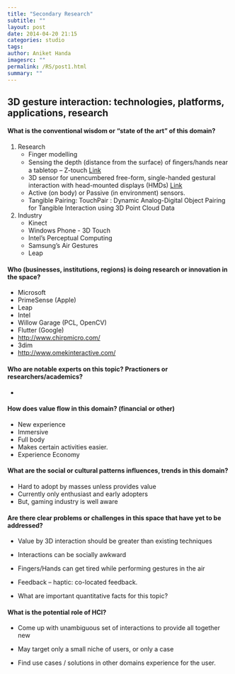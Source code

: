 ```yaml
---
title: "Secondary Research"
subtitle: ""
layout: post
date: 2014-04-20 21:15
categories: studio
tags: 
author: Aniket Handa
imagesrc: ""
permalink: /RS/post1.html
summary: "" 
---
```

## 3D gesture interaction: technologies, platforms, applications, research


#### What is the conventional wisdom or “state of the art” of this domain?

1. Research
	* Finger modelling
	* Sensing the depth (distance from the surface) of ﬁngers/hands near a tabletop – Z-touch [Link](http://www.dfki.de/its2010/papers/pdf/sp107.pdf)
	* 3D sensor for unencumbered free-form, single-handed gestural interaction with head-mounted displays (HMDs) [Link](http://www.rle.mit.edu/stir/documents/ColacoKYGSG_UIST2013.pdf)
	* Active (on body) or Passive (in environment) sensors.
	* Tangible Pairing: TouchPair : Dynamic Analog-Digital Object Pairing for Tangible Interaction using 3D Point Cloud Data 
2. Industry
	* Kinect
	* Windows Phone - 3D Touch
	* Intel’s Perceptual Computing
	* Samsung’s Air Gestures
	* Leap
	
#### Who (businesses, institutions, regions) is doing research or innovation in the space?
* Microsoft
* PrimeSense (Apple)
* Leap
* Intel
* Willow Garage (PCL, OpenCV)
* Flutter (Google)
* http://www.chirpmicro.com/
* 3dim
* http://www.omekinteractive.com/

#### Who are notable experts on this topic? Practioners or researchers/academics?

-

#### How does value flow in this domain? (financial or other)
* New experience
* Immersive
* Full body
* Makes certain activities easier.
* Experience Economy

#### What are the social or cultural patterns influences, trends in this domain?
* Hard to adopt by masses unless provides value
* Currently only enthusiast and early adopters
* But, gaming industry is well aware

#### Are there clear problems or challenges in this space that have yet to be addressed?

* Value by 3D interaction should be greater than existing techniques

* Interactions can be socially awkward

* Fingers/Hands can get tired while performing gestures in the air

* Feedback – haptic: co-located feedback.

* What are important quantitative facts for this topic?

#### What is the potential role of HCI?

* Come up with unambiguous set of interactions to provide all together new 

* May target only a small niche of users, or only a case

* Find use cases / solutions in other domains experience for the user.